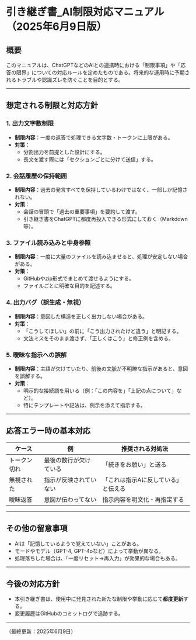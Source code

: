 # 引き継ぎ書_AI制限対応マニュアル（2025年6月9日版）

## 概要
このマニュアルは、ChatGPTなどのAIとの連携時における「制限事項」や「応答の限界」についての対応ルールを定めたものである。将来的な運用時に予期されるトラブルや認識ズレを防ぐことを目的とする。

---

## 想定される制限と対応方針

### 1. 出力文字数制限
- **制限内容**：一度の返答で処理できる文字数・トークンに上限がある。
- **対策**：
  - 分割出力を前提とした設計にする。
  - 長文を渡す際には「セクションごとに分けて送信」する。

### 2. 会話履歴の保持範囲
- **制限内容**：過去の発言すべてを保持しているわけではなく、一部しか記憶されない。
- **対策**：
  - 会話の冒頭で「過去の重要事項」を要約して渡す。
  - 引き継ぎ書をChatGPTに都度再投入できる形式にしておく（Markdown等）。

### 3. ファイル読み込みと中身参照
- **制限内容**：一度に大量のファイルを読み込ませると、処理が安定しない場合がある。
- **対策**：
  - GitHubやzip形式でまとめて渡せるようにする。
  - ファイルごとに明確な目的を記述する。

### 4. 出力バグ（誤生成・無視）
- **制限内容**：意図した構造を正しく出力しない場合がある。
- **対策**：
  - 「こうしてほしい」の前に「こう出力されたけど違う」と明記する。
  - 文法ミスをそのまま渡さず、「正しくはこう」と修正例を含める。

### 5. 曖昧な指示への誤解
- **制限内容**：主語が欠けていたり、前後の文脈が不明瞭な指示があると、意図を誤解する。
- **対策**：
  - 明示的な接続語を用いる（例：「この内容を」「上記の点について」など）。
  - 特にテンプレートや記法は、例示を添えて指示する。

---

## 応答エラー時の基本対応

| ケース | 例 | 推奨される対処法 |
|--------|----|------------------|
| トークン切れ | 最後の数行が欠けている | 「続きをお願い」と送る |
| 無視された | 指示が反映されていない | 「これは指示Aに反している」と伝える |
| 曖昧返答 | 意図が伝わってない | 指示内容を明文化・再指定する |

---

## その他の留意事項

- AIは「記憶しているようで覚えていない」ことがある。
- モードやモデル（GPT-4, GPT-4oなど）によって挙動が異なる。
- 処理落ちした場合は、「一度リセット→再入力」が効果的な場合もある。

---

## 今後の対応方針

- 本引き継ぎ書は、使用中に発見された新たな制限や挙動に応じて**都度更新**する。
- 変更履歴はGitHubのコミットログで追跡する。

---

（最終更新：2025年6月9日）
